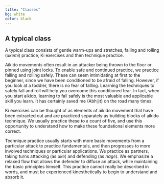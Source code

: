 ```yaml
---
title: "Classes"
bg: white
color: black
---
```


## A typical class


A typical class consists of gentle warm-ups and stretches, falling and rolling (_ukemi_) practice,  Ki exercises and then technique practice.

Aikido movements often result in an attacker being thrown to the floor or pinned using joint locks. To enable safe and continued practice, 
we practice falling and rolling safely. These can seem intimidating at first to the beginner, since we have been conditioned to be afraid of falling. However, if you look at a toddler, there is no fear of falling. Learning the techniques to safely fall and roll will help you overcome
this conditioned fear. In fact, when you start aikido, learning to fall safely is the most valuable and applicable skill you learn. It has 
certainly saved me (Abhijit) on the road many times. 

Ki exercises can be thought of as elements of aikido movement that have been extracted out and are practiced separately as building blocks of 
aikido technique. We usually practice these to a count of five, and use this opportunity to understand how to make these foundational
elements more correct. 

Technique practice usually starts with more basic movements from a particular attack to practice fundamentals, and then 
progresses to more involved techniques or particular applications. We practice as partners, taking turns attacking (as _uke_) and 
defending (as _nage_). We emphasize a relaxed flow that allows the defender to diffuse an attack, while maintaining the basic principles himself. This practice cannot really be described in words, and must be experienced kinesthetically to begin to understand and absorb it. 
